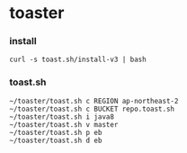 # toaster

### install
```
curl -s toast.sh/install-v3 | bash
```

### toast.sh
```
~/toaster/toast.sh c REGION ap-northeast-2
~/toaster/toast.sh c BUCKET repo.toast.sh
~/toaster/toast.sh i java8
~/toaster/toast.sh v master
~/toaster/toast.sh p eb
~/toaster/toast.sh d eb
```
